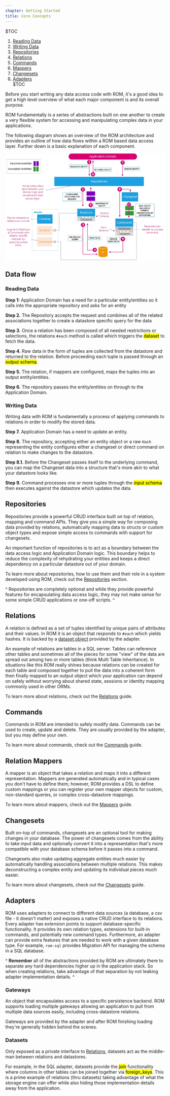 ```yaml
---
chapter: Getting Started
title: Core Concepts
---
```


$TOC
  1. [Reading Data](#reading-data)
  2. [Writing Data](#writing-data)
  3. [Repositories](#repositories)
  4. [Relations](#relations)
  5. [Commands](#commands)
  6. [Mappers](#relation-mappers)    
  7. [Changesets](#changesets)
  8. [Adapters](#adapters)  
$TOC

Before you start writing any data access code with ROM, it's a good idea to
get a high level overview of what each major component is and its overall 
purpose.

ROM fundamentally is a series of abstractions built on one another to create
a very flexible system for accessing and manipulating complex data in your
applications.

The following diagram shows an overview of the ROM architecture and provides an
outline of how data flows within a ROM based data access layer. Further down
is a basic explanation of each component.

![ROM Design Overview](images/rom-overview.jpg)

## Data flow

### Reading Data

**Step 1:** Application Domain has a need for a particular entity/entities so it
            calls into the appropriate repository and asks for an entity
        
**Step 2.** The Repository accepts the request and combines all of the
            related associations together to create a datastore specific query
            for the data
        
**Step 3.** Once a relation has been composed of all needed restrictions or 
            selections, the relations `#each` method is called which triggers
            the <mark>dataset</mark> to fetch the data.

**Step 4.** Raw data in the form of tuples are collected from the datastore and
            returned to the relation. Before proceeding each tuple is passed
            through an <mark>output schema</mark>.

**Step 5.** The relation, if mappers are configured, maps the tuples into an
            output entity/entities.

**Step 6.** The repository passes the entity/entities on through to the
            Application Domain.

### Writing Data

Writing data with ROM is fundamentally a process of applying commands to relations
in order to modify the stored data. 

**Step 7.** Application Domain has a need to update an entity.

**Step 8.** The repository, accepting either an entity object or a raw `Hash`
            representing the entity configures either a changeset or direct
            command on relation to make changes to the datastore.

**Step 8.1.** Before the Changeset passes itself to the underlying command, you
              can map the Changeset data into a structure that's more akin to what
              your datastore looks like.

**Step 9.** Command processes one or more tuples through the
            <mark>input schema</mark> then executes against the datastore which
            updates the data.


## Repositories

Repositories provide a powerful CRUD interface built on top of relation,
mapping and command APIs. They give you a simple way for composing data
provided by relations, automatically mapping data to structs or custom object
types and expose simple access to commands with support for changesets.

An important function of repositories is to act as a boundary between the data
access logic and Application Domain logic. This boundary helps to reduce
the complexity of rehydrating your entities and keeps a direct dependency
on a particular datastore out of your domain.

To learn more about repositories, how to use them and their role in a system
developed using ROM, check out the
[Repositories](/%{version}/learn/repositories) section.

^
  Repositories are completely optional and while they provide powerful features
  for encapsulating data access logic, they may not make sense for some 
  simple CRUD applications or one-off scripts.
^

## Relations

A relation is defined as a set of tuples identified by unique pairs of
attributes and their values. In ROM it is an object that responds to `#each`
which yields hashes. It is backed by a [dataset object](#datasets) provided by
the adapter.


An example of relations are tables in a SQL server. Tables can reference
other tables and sometimes all of the pieces for some "view" of the data are
spread out among two or more tables (think Multi Table Inheritance). In
situations like this ROM really shines because relations can be created for
each table and composed together to pull the data into a coherent form then
finally mapped to an output object which your application can depend on safely
without worrying about shared state, sessions or identity mapping commonly
used in other ORMs.

To learn more about relations, check out the
[Relations](/%{version}/learn/core/relations) guide.


## Commands

Commands in ROM are intended to safely modify data. Commands can be used to
create, update and delete. They are usually provided by the adapter, but you may
define your own.

To learn more about commands, check out the
[Commands](/%{version}/learn/core/commands) guide.


## Relation Mappers

A mapper is an object that takes a relation and maps it into a different
representation. Mappers are generated automatically and in typical
cases you don't have to define them; however, ROM provides a DSL to define custom
mappings or you can register your own mapper objects for custom, non-standard
queries, or complex cross-datastore mappings.

To learn more about mappers, check out the
[Mappers](/%{version}/learn/core/mappers) guide.

## Changesets

Built on-top of commands, changesets are an optional tool for making changes
in your database. The power of changesets comes from the ability to take
input data and optionally convert it into a representation that's more
compatible with your database schema before it passes into a command.

Changesets also make updating aggregate entities much easier by automatically
handling associations between multiple relations. This makes deconstructing
a complex entity and updating its individual pieces much easier.

To learn more about changesets, check out the
[Changesets](/%{version}/learn/core/changesets) guide.


## Adapters

ROM uses adapters to connect to different data sources (a database, a csv file -
it doesn't matter) and exposes a native CRUD interface to its relations. Every
adapter has extension points to support database-specific functionality. 
It provides its own relation types, extensions for built-in commands, and
potentially new command types. Furthermore, an adapter can provide extra
features that are needed to work with a given database type. For example,
`rom-sql` provides Migration API for managing the schema in a SQL database.

^
  **Remember** all of the abstractions provided by ROM are ultimately there
  to separate any hard dependencies higher up in the application stack. So
  when creating relations, take advantage of that separation by not leaking
  adapter implementation details.
^

### Gateways

An object that encapsulates access to a specific persistence backend. ROM
supports loading multiple gateways allowing an application to pull from
multiple data sources easily, including cross-datastore relations. 

Gateways are provided by the adapter and after ROM finishing loading they're
generally hidden behind the scenes.

### Datasets

Only exposed as a private interface to [Relations](#relations), datasets
act as the middle-man between relations and datastores.

For example, in the SQL adapter, datasets provide the <mark>join</mark>
functionality where columns in other tables can be joined together via
<mark>foreign_keys</mark>. This is a prime example of relations (thru datasets)
taking advantage of what the storage engine can offer while also hiding those
implementation details away from the application.




